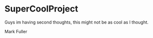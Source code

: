 # SuperCoolProject

Guys im having second thoughts, this might not be as cool as I thought.

Mark Fuller
